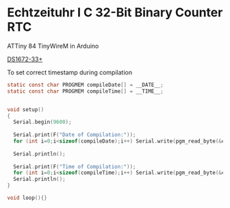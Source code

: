 # Echtzeituhr I C 32-Bit Binary Counter RTC
ATTiny 84 TinyWireM in Arduino

[DS1672-33+](https://www.mouser.de/ProductDetail/Maxim-Integrated/DS1672-33+?qs=0Y9aZN%252BMVCX3bsc%252BYvzwKA==)


To set correct timestamp during compilation

```c
static const char PROGMEM compileDate[] = __DATE__;
static const char PROGMEM compileTime[] = __TIME__;


void setup()
{
  Serial.begin(9600);
  
  Serial.print(F("Date of Compilation:"));
  for (int i=0;i<sizeof(compileDate);i++) Serial.write(pgm_read_byte(&compileDate[i]));
  
  Serial.println();
  
  Serial.print(F("Time of Compilation:"));
  for (int i=0;i<sizeof(compileTime);i++) Serial.write(pgm_read_byte(&compileTime[i]));
  Serial.println(); 
}

void loop(){}
```
